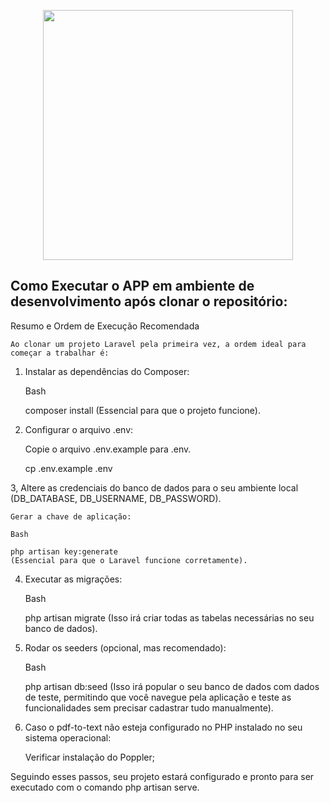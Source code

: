 <p align="center"><a href="https://laravel.com" target="_blank"><img src="https://raw.githubusercontent.com/laravel/art/master/logo-lockup/5%20SVG/2%20CMYK/1%20Full%20Color/laravel-logolockup-cmyk-red.svg" width="400"></a></p>


## Como Executar o APP em ambiente de desenvolvimento após clonar o repositório:

Resumo e Ordem de Execução Recomendada
    
    Ao clonar um projeto Laravel pela primeira vez, a ordem ideal para começar a trabalhar é:

1. Instalar as dependências do Composer:

    Bash

    composer install
    (Essencial para que o projeto funcione).

2. Configurar o arquivo .env:

    Copie o arquivo .env.example para .env.

    cp .env.example .env

3, Altere as credenciais do banco de dados para o seu ambiente local (DB_DATABASE, DB_USERNAME, DB_PASSWORD).

    Gerar a chave de aplicação:

    Bash

    php artisan key:generate
    (Essencial para que o Laravel funcione corretamente).

4. Executar as migrações:

    Bash

    php artisan migrate
    (Isso irá criar todas as tabelas necessárias no seu banco de dados).

5. Rodar os seeders (opcional, mas recomendado):

    Bash

    php artisan db:seed
    (Isso irá popular o seu banco de dados com dados de teste, permitindo que você navegue pela aplicação e teste as funcionalidades sem precisar cadastrar tudo manualmente).

6. Caso o pdf-to-text não esteja configurado no PHP instalado no seu sistema operacional:

   Verificar instalação do Poppler;

Seguindo esses passos, seu projeto estará configurado e pronto para ser executado com o comando php artisan serve.